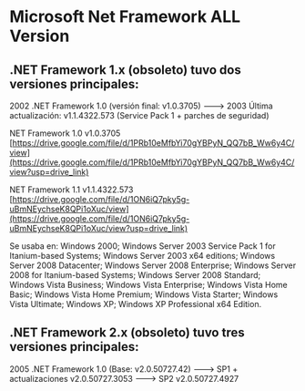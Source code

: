# Microsoft Net Framework ALL Version
.NET Framework 1.x (obsoleto) tuvo dos versiones principales:
-----------------------------------------------------------------------------------------------
2002 .NET Framework 1.0 (versión final: v1.0.3705) ---> 2003 Última actualización: v1.1.4322.573 (Service Pack 1 + parches de seguridad)

NET Framework 1.0 v1.0.3705 [https://drive.google.com/file/d/1PRb10eMfbYi70gYBPyN_QQ7bB_Ww6y4C/view](https://drive.google.com/file/d/1PRb10eMfbYi70gYBPyN_QQ7bB_Ww6y4C/view?usp=drive_link)

NET Framework 1.1 v1.1.4322.573 [https://drive.google.com/file/d/1ON6iQ7pky5g-uBmNEychseK8QPi1oXuc/view](https://drive.google.com/file/d/1ON6iQ7pky5g-uBmNEychseK8QPi1oXuc/view?usp=drive_link)

Se usaba en: Windows 2000; Windows Server 2003 Service Pack 1 for Itanium-based Systems; Windows Server 2003 x64 editions; Windows Server 2008 Datacenter; Windows Server 2008 Enterprise; Windows Server 2008 for Itanium-based Systems; Windows Server 2008 Standard; Windows Vista Business; Windows Vista Enterprise; Windows Vista Home Basic; Windows Vista Home Premium; Windows Vista Starter; Windows Vista Ultimate; Windows XP; Windows XP Professional x64 Edition.

.NET Framework 2.x (obsoleto) tuvo tres versiones principales:
-----------------------------------------------------------------------------------------------
2005 .NET Framework 1.0 (Base: v2.0.50727.42) ---> SP1 + actualizaciones v2.0.50727.3053 ---> SP2 v2.0.50727.4927
